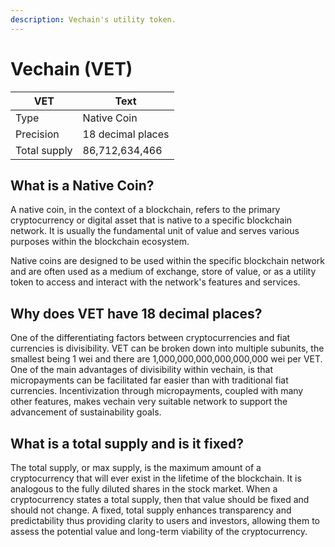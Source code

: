 ```yaml
---
description: Vechain's utility token.
---
```


# Vechain (VET)

| VET          | Text              |
| ------------ | ----------------- |
| Type         | Native Coin       |
| Precision    | 18 decimal places |
| Total supply | 86,712,634,466    |

## What is a Native Coin?&#x20;

A native coin, in the context of a blockchain, refers to the primary cryptocurrency or digital asset that is native to a specific blockchain network. It is usually the fundamental unit of value and serves various purposes within the blockchain ecosystem.

Native coins are designed to be used within the specific blockchain network and are often used as a medium of exchange, store of value, or as a utility token to access and interact with the network's features and services.

## Why does VET have 18 decimal places?&#x20;

One of the differentiating factors between cryptocurrencies and fiat currencies is divisibility. VET can be broken down into multiple subunits, the smallest being 1 wei and there are 1,000,000,000,000,000,000 wei per VET. One of the main advantages of divisibility within vechain, is that micropayments can be facilitated far easier than with traditional fiat currencies. Incentivization through micropayments, coupled with many other features, makes vechain very suitable network to support the advancement of sustainability goals.

## What is a total supply and is it fixed?&#x20;

The total supply, or max supply, is the maximum amount of a cryptocurrency that will ever exist in the lifetime of the blockchain. It is analogous to the fully diluted shares in the stock market. When a cryptocurrency states a total supply, then that value should be fixed and should not change. A fixed, total supply enhances transparency and predictability thus providing clarity to users and investors, allowing them to assess the potential value and long-term viability of the cryptocurrency.
